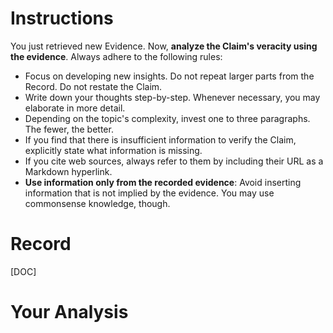 # Instructions
You just retrieved new Evidence. Now, **analyze the Claim's veracity using the evidence**. Always adhere to the following rules:
* Focus on developing new insights. Do not repeat larger parts from the Record. Do not restate the Claim.
* Write down your thoughts step-by-step. Whenever necessary, you may elaborate in more detail.
* Depending on the topic's complexity, invest one to three paragraphs. The fewer, the better.
* If you find that there is insufficient information to verify the Claim, explicitly state what information is missing.
* If you cite web sources, always refer to them by including their URL as a Markdown hyperlink.
* **Use information only from the recorded evidence**: Avoid inserting information that is not implied by the evidence. You may use commonsense knowledge, though.

# Record
[DOC]

# Your Analysis